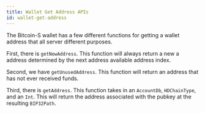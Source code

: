 ```yaml
---
title: Wallet Get Address APIs
id: wallet-get-address
---
```


The Bitcoin-S wallet has a few different functions for getting a wallet address
that all server different purposes.

First, there is `getNewAddress`. This function will always return a new a address
determined by the next address available address index.

Second, we have `getUnusedAddress`. This function will return an address that has
not ever received funds.

Third, there is `getAddress`. This function takes in an `AccountDb`, `HDChainType`,
and an `Int`. This will return the address associated with the pubkey at
the resulting `BIP32Path`.